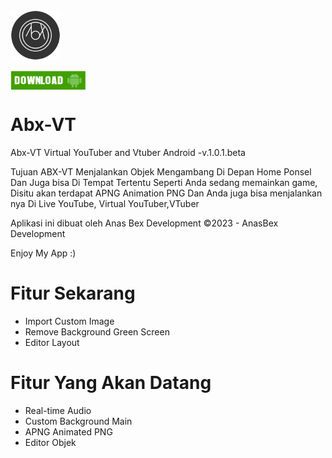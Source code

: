 <img src="abx.png" weight="80" height="80">

<a href="https://github.com/AnazuDev/Abx-VT/raw/main_2/ABX-VT_v.10_1.0.1-beta.apk" target="blank"><img align="center" src="img/dwn.png" alt="AnasBex" height="30" width="120" /></a>


# Abx-VT
Abx-VT Virtual YouTuber and Vtuber Android
-v.1.0.1.beta

Tujuan ABX-VT Menjalankan Objek Mengambang Di Depan Home Ponsel
Dan Juga bisa Di Tempat Tertentu Seperti Anda sedang memainkan game,
Disitu akan terdapat APNG Animation PNG
Dan Anda juga bisa menjalankan nya Di Live YouTube, Virtual YouTuber,VTuber

Aplikasi ini dibuat oleh Anas Bex Development
©2023 - AnasBex Development

Enjoy My App :)

# Fitur Sekarang
- Import Custom Image
- Remove Background Green Screen
- Editor Layout

# Fitur Yang Akan Datang
- Real-time Audio
- Custom Background Main
- APNG Animated PNG
- Editor Objek